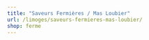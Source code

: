 ```yaml
---
title: "Saveurs Fermières / Mas Loubier"
url: /limoges/saveurs-fermieres-mas-loubier/
shop: ferme
---
```


